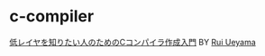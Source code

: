 # c-compiler
 [低レイヤを知りたい人のためのCコンパイラ作成入門](https://www.sigbus.info/compilerbook) BY [Rui Ueyama](https://github.com/rui314)
 
 
